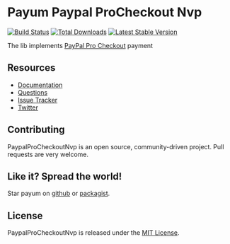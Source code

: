 # Payum Paypal ProCheckout Nvp
[![Build Status](https://travis-ci.org/Payum/PaypalProCheckoutNvp.png?branch=master)](https://travis-ci.org/Payum/PaypalProCheckoutNvp)
[![Total Downloads](https://poser.pugx.org/payum/paypal-pro-checkout-nvp/d/total.png)](https://packagist.org/packages/payum/paypal-pro-checkout-nvp)
[![Latest Stable Version](https://poser.pugx.org/payum/paypal-pro-checkout-nvp/version.png)](https://packagist.org/packages/payum/paypal-pro-checkout-nvp)

The lib implements [PayPal Pro Checkout](https://www.paypalobjects.com/webstatic/en_US/developer/docs/pdf/payflowgateway_guide.pdf) payment

## Resources

* [Documentation](http://payum.forma-dev.com/documentation#PaypalProCheckoutNvp)
* [Questions](http://stackoverflow.com/questions/tagged/payum)
* [Issue Tracker](https://github.com/Payum/Payum/issues)
* [Twitter](https://twitter.com/payumphp)

## Contributing

PaypalProCheckoutNvp is an open source, community-driven project. Pull requests are very welcome.

## Like it? Spread the world!

Star payum on [github](https://github.com/Payum/PaypalProCheckoutNvp) or [packagist](https://packagist.org/packages/payum/paypal-pro-checkout-nvp).

## License

PaypalProCheckoutNvp is released under the [MIT License](LICENSE).
